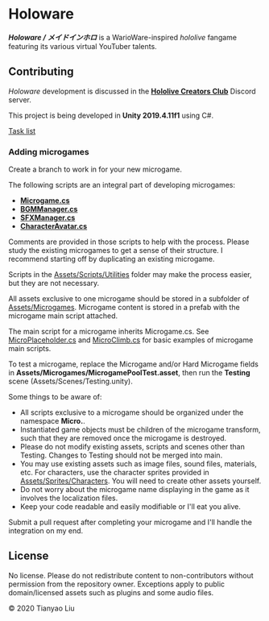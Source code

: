 # Holoware
***Holoware / メイドインホロ*** is a WarioWare-inspired *hololive* fangame featuring its various virtual YouTuber talents. 

## Contributing

*Holoware* development is discussed in the **[Hololive Creators Club](https://discord.gg/xJd9Der)** Discord server.

This project is being developed in **Unity 2019.4.11f1** using C#.

[Task list](https://docs.google.com/document/d/1RAYOofqorfN2YzauiiTMXFqHyFn2YotmVLP6PCBGmdE/edit?usp=sharing)

### Adding microgames

Create a branch to work in for your new microgame.

The following scripts are an integral part of developing microgames:
- **[Microgame.cs](Assets/Scripts/System/Microgame.cs)**
- **[BGMManager.cs](Assets/Scripts/System/BGMManager.cs)**
- **[SFXManager.cs](Assets/Scripts/System/SFXManager.cs)**
- **[CharacterAvatar.cs](Assets/Scripts/UI/CharacterAvatar.cs)**

Comments are provided in those scripts to help with the process. Please study the existing microgames to get a sense of their structure. I recommend starting off by duplicating an existing microgame.

Scripts in the [Assets/Scripts/Utilities](Assets/Scripts/Utilities) folder may make the process easier, but they are not necessary.

All assets exclusive to one microgame should be stored in a subfolder of [Assets/Microgames](Assets/Microgames). Microgame content is stored in a prefab with the microgame main script attached.

The main script for a microgame inherits Microgame.cs. See [MicroPlaceholder.cs](Assets/Microgames/Placeholder/MicroPlaceholder.cs) and [MicroClimb.cs](Assets/Microgames/Climb/MicroClimb.cs) for basic examples of microgame main scripts.

To test a microgame, replace the Microgame and/or Hard Microgame fields in **Assets/Microgames/MicrogamePoolTest.asset**, then run the **Testing** scene (Assets/Scenes/Testing.unity).

Some things to be aware of:
- All scripts exclusive to a microgame should be organized under the namespace **Micro.<microgame name>**.
- Instantiated game objects must be children of the microgame transform, such that they are removed once the microgame is destroyed.
- Please do not modify existing assets, scripts and scenes other than Testing. Changes to Testing should not be merged into main.
- You may use existing assets such as image files, sound files, materials, etc. For characters, use the character sprites provided in [Assets/Sprites/Characters](Assets/Sprites/Characters). You will need to create other assets yourself.
- Do not worry about the microgame name displaying in the game as it involves the localization files.
- Keep your code readable and easily modifiable or I'll eat you alive.

Submit a pull request after completing your microgame and I'll handle the integration on my end.

## License

No license. Please do not redistribute content to non-contributors without permission from the repository owner. Exceptions apply to public domain/licensed assets such as plugins and some audio files.

© 2020 Tianyao Liu
